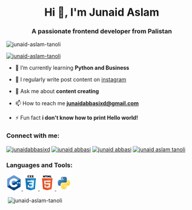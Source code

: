 <h1 align="center">Hi 👋, I'm Junaid Aslam</h1>
<h3 align="center">A passionate frontend developer from Palistan</h3>

<p align="left"> <img src="https://komarev.com/ghpvc/?username=junaid-aslam-tanoli&label=Profile%20views&color=0e75b6&style=flat" alt="junaid-aslam-tanoli" /> </p>

<p align="left"> <a href="https://github.com/ryo-ma/github-profile-trophy"><img src="https://github-profile-trophy.vercel.app/?username=junaid-aslam-tanoli" alt="junaid-aslam-tanoli" /></a> </p>

- 🌱 I’m currently learning **Python and Business**

- 📝 I regularly write post content on [instagram](instagram)

- 💬 Ask me about **content creating**

- 📫 How to reach me **junaidabbasixd@gmail.com**

- ⚡ Fun fact **i don't know how to print Hello world!**

<h3 align="left">Connect with me:</h3>
<p align="left">
<a href="https://twitter.com/junaidabbasixd" target="blank"><img align="center" src="https://raw.githubusercontent.com/rahuldkjain/github-profile-readme-generator/master/src/images/icons/Social/twitter.svg" alt="junaidabbasixd" height="30" width="40" /></a>
<a href="https://linkedin.com/in/junaid abbasi" target="blank"><img align="center" src="https://raw.githubusercontent.com/rahuldkjain/github-profile-readme-generator/master/src/images/icons/Social/linked-in-alt.svg" alt="junaid abbasi" height="30" width="40" /></a>
<a href="https://fb.com/junaid abbasi" target="blank"><img align="center" src="https://raw.githubusercontent.com/rahuldkjain/github-profile-readme-generator/master/src/images/icons/Social/facebook.svg" alt="junaid abbasi" height="30" width="40" /></a>
<a href="https://instagram.com/junaid aslam tanoli" target="blank"><img align="center" src="https://raw.githubusercontent.com/rahuldkjain/github-profile-readme-generator/master/src/images/icons/Social/instagram.svg" alt="junaid aslam tanoli" height="30" width="40" /></a>
</p>

<h3 align="left">Languages and Tools:</h3>
<p align="left"> <a href="https://www.w3schools.com/cpp/" target="_blank" rel="noreferrer"> <img src="https://raw.githubusercontent.com/devicons/devicon/master/icons/cplusplus/cplusplus-original.svg" alt="cplusplus" width="40" height="40"/> </a> <a href="https://www.w3schools.com/css/" target="_blank" rel="noreferrer"> <img src="https://raw.githubusercontent.com/devicons/devicon/master/icons/css3/css3-original-wordmark.svg" alt="css3" width="40" height="40"/> </a> <a href="https://www.w3.org/html/" target="_blank" rel="noreferrer"> <img src="https://raw.githubusercontent.com/devicons/devicon/master/icons/html5/html5-original-wordmark.svg" alt="html5" width="40" height="40"/> </a> <a href="https://www.python.org" target="_blank" rel="noreferrer"> <img src="https://raw.githubusercontent.com/devicons/devicon/master/icons/python/python-original.svg" alt="python" width="40" height="40"/> </a> </p>

<p>&nbsp;<img align="center" src="https://github-readme-stats.vercel.app/api?username=junaid-aslam-tanoli&show_icons=true&locale=en" alt="junaid-aslam-tanoli" /></p>
